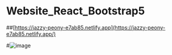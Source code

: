 # Website_React_Bootstrap5

##[https://jazzy-peony-e7ab85.netlify.app](https://jazzy-peony-e7ab85.netlify.app/)

#![image](https://github.com/codingfun5/Website_React_Bootstrap5/assets/120322290/986dfbb0-e5b6-4eca-9511-ce125d92b251)
